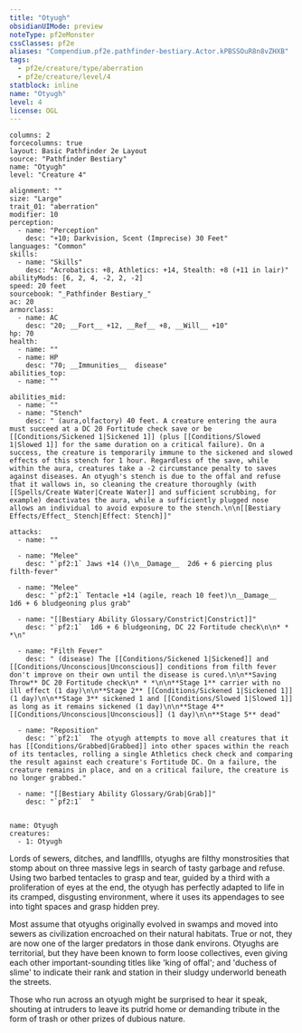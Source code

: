 ```yaml
---
title: "Otyugh"
obsidianUIMode: preview
noteType: pf2eMonster
cssClasses: pf2e
aliases: "Compendium.pf2e.pathfinder-bestiary.Actor.kPBSSOuR8n8vZHXB" 
tags:
  - pf2e/creature/type/aberration
  - pf2e/creature/level/4
statblock: inline
name: "Otyugh"
level: 4
license: OGL
---
```


```statblock
columns: 2
forcecolumns: true
layout: Basic Pathfinder 2e Layout
source: "Pathfinder Bestiary"
name: "Otyugh"
level: "Creature 4"

alignment: ""
size: "Large"
trait_01: "aberration"
modifier: 10
perception:
  - name: "Perception"
    desc: "+10; Darkvision, Scent (Imprecise) 30 Feet"
languages: "Common"
skills:
  - name: "Skills"
    desc: "Acrobatics: +8, Athletics: +14, Stealth: +8 (+11 in lair)"
abilityMods: [6, 2, 4, -2, 2, -2]
speed: 20 feet
sourcebook: "_Pathfinder Bestiary_"
ac: 20
armorclass:
  - name: AC
    desc: "20; __Fort__ +12, __Ref__ +8, __Will__ +10"
hp: 70
health:
  - name: ""
  - name: HP
    desc: "70; __Immunities__  disease"
abilities_top:
  - name: ""

abilities_mid:
  - name: ""
  - name: "Stench"
    desc: " (aura,olfactory) 40 feet. A creature entering the aura must succeed at a DC 20 Fortitude check save or be [[Conditions/Sickened 1|Sickened 1]] (plus [[Conditions/Slowed 1|Slowed 1]] for the same duration on a critical failure). On a success, the creature is temporarily immune to the sickened and slowed effects of this stench for 1 hour. Regardless of the save, while within the aura, creatures take a -2 circumstance penalty to saves against diseases. An otyugh's stench is due to the offal and refuse that it wallows in, so cleaning the creature thoroughly (with [[Spells/Create Water|Create Water]] and sufficient scrubbing, for example) deactivates the aura, while a sufficiently plugged nose allows an individual to avoid exposure to the stench.\n\n[[Bestiary Effects/Effect_ Stench|Effect: Stench]]"

attacks:
  - name: ""

  - name: "Melee"
    desc: "`pf2:1` Jaws +14 ()\n__Damage__  2d6 + 6 piercing plus filth-fever"

  - name: "Melee"
    desc: "`pf2:1` Tentacle +14 (agile, reach 10 feet)\n__Damage__  1d6 + 6 bludgeoning plus grab"

  - name: "[[Bestiary Ability Glossary/Constrict|Constrict]]"
    desc: "`pf2:1`  1d6 + 6 bludgeoning, DC 22 Fortitude check\n\n* * *\n"

  - name: "Filth Fever"
    desc: " (disease) The [[Conditions/Sickened 1|Sickened]] and [[Conditions/Unconscious|Unconscious]] conditions from filth fever don't improve on their own until the disease is cured.\n\n**Saving Throw** DC 20 Fortitude check\n* * *\n\n**Stage 1** carrier with no ill effect (1 day)\n\n**Stage 2** [[Conditions/Sickened 1|Sickened 1]] (1 day)\n\n**Stage 3** sickened 1 and [[Conditions/Slowed 1|Slowed 1]] as long as it remains sickened (1 day)\n\n**Stage 4** [[Conditions/Unconscious|Unconscious]] (1 day)\n\n**Stage 5** dead"

  - name: "Reposition"
    desc: "`pf2:1`  The otyugh attempts to move all creatures that it has [[Conditions/Grabbed|Grabbed]] into other spaces within the reach of its tentacles, rolling a single Athletics check check and comparing the result against each creature's Fortitude DC. On a failure, the creature remains in place, and on a critical failure, the creature is no longer grabbed."

  - name: "[[Bestiary Ability Glossary/Grab|Grab]]"
    desc: "`pf2:1`  "
 
```

```encounter-table
name: Otyugh
creatures:
  - 1: Otyugh
```



Lords of sewers, ditches, and landfllls, otyughs are filthy monstrosities that stomp about on three massive legs in search of tasty garbage and refuse. Using two barbed tentacles to grasp and tear, guided by a third with a proliferation of eyes at the end, the otyugh has perfectly adapted to life in its cramped, disgusting environment, where it uses its appendages to see into tight spaces and grasp hidden prey.

Most assume that otyughs originally evolved in swamps and moved into sewers as civilization encroached on their natural habitats. True or not, they are now one of the larger predators in those dank environs. Otyughs are territorial, but they have been known to form loose collectives, even giving each other important-sounding titles like 'king of offal'; and 'duchess of slime' to indicate their rank and station in their sludgy underworld beneath the streets.

Those who run across an otyugh might be surprised to hear it speak, shouting at intruders to leave its putrid home or demanding tribute in the form of trash or other prizes of dubious nature.

